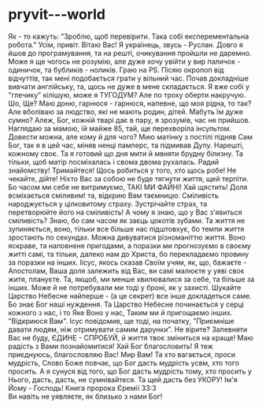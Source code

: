 # pryvit---world
Як - то кажуть: "Зроблю, щоб перевірити. Така собі експерементальна робота."
Усім, привіт. Вітаю Вас! Я українець, звусь - Руслан. Довго я йшов до програмування, та на решті, очикування пройшли не даремно. Може я ще чогось не розумію, але дуже хочу увійти у вир паличок - одиничок, та бубликів - ноликів. Граю на PS. Пісяю окропоп від відчуттів, так мені подобається грати у вільний час. Почав докладніше вивчати англійську, та, щось не дуже в мене складається. Я вже собі у "глечику" кілішую, може я ТУГОДУМ? Але по троху оберти накручую. Шо, Ще? Маю доню, гарнюся - гарнюся, напевне, що моя рідна, то так? Але вболіваю за людство, які не мають родин, дітей. Мабуть їм дуже сумно? Алеж, Бог, кожній тварі дає в пару, я зрозумів, час не прийшов. Наглядаю за мамою, їй майже 85, тай, ще перехворіла інсультом. Довести можна, але кому й для чого? Мию  матінку з постілі підняв Сам Бог, так я в цей час, міняв ненці памперс, та підмивав Дупу. Нарешті, кожному своє. Та я готовий що дня мити й мвняти брудну білизну. Та тільки, щоб матір посміхалась і свома двома рухалась.
Радий знайомству! Тримайтеся! Щось робиться у того, хто щось робе! Не чекайте, дійте! Ніхто Вас за собою не буде тягнути життя, щей терпіти. Бо часом ми себе не витримуємо, ТАКІ МИ ФАЙНІ!
Хай щястить! Доля всміхається сміливим! та, відкрию Вам таємницю: Сміливість народжується у цілковитому страху. Зустрічайте страх, та перетворюйте його на сміливість! А чому я знаю, що у Вас з'явиться сміливість? Знаю, бо сам часом як заєць цокотів зубами. Та життя не зупиняється, воно, тільки все більше нас підштовхує, бо темпи життя зростають по секундах. Можна дивуватися різноманіттю життя. Воно яскраве, та наповнене пригодами, а поразки ми прогнозуємо в своєму житті самі, та тільки, далеко нам до Христа, бо перекладаємо провину за поразки на інших. Іісус, якось сказав Своїм учям, як, що, бажаєте - Апостолам, Ваша доля залежить від Вас, ви самі малюєте у уяві своє житя, плануєте. Та, якщоб, ми менше хвилювалися за себе, та більше за інших. Може й не потребували ми тоді у броні, як у захисті. Шукайте Царство Небесне найперше - (а це секрет) все інше докладеться саме. Бо знає Бог наші нуждення. Та Царство Небесне починається у серці кожного з нас, і то Яке Воно у нас, Таким ми й пригощаємо інших. "Відкриюся Вам". Ісус повідомив, ще тоді, на початку, "Приємніше давати людям, ніж отримувати самим дарунки". Не вірите? Запевняти Вас не буду, ЄДИНЕ - СПРОБУЙ, й життя твоє зміниться на краще!
Маю радість з Вами познайомитися!
Хай Бог благословить! Я теж приєднуюсь, благословляю Вас! Мир Вам! Та хто вагається, проси мудрість, Слово Боже повчає, що Бог дасть мудрість усвм, хто того просить. А я сунуся від того, що Бог дасть мудрість тому, хто просить у Нього, дасть, дасть, не сумнівайтеся. Та щей дасть без УКОРУ!
Ім'я Йому - Господь!
Книга пророка Єремії 33:3  
Ви навіть не уявляєте, як близько з нами Бог!
